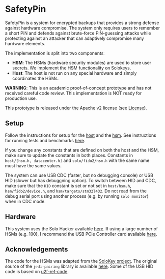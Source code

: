 # SafetyPin

SafetyPin is a system for encrypted backups that provides a strong defense against hardware compromise. The system only requires users to remember a short PIN and defends against brute-force PIN-guessing attacks while protecting against an attacker that can adaptively compromise many hardware elements. 

The implementation is split into two components:
- **HSM**: The HSMs (hardware security modules) are used to store user secrets. We implement the HSM functionality on Solokeys.
- **Host**: The host is not run on any special hardware and simply coordinates the HSMs.

**WARNING**: This is an academic proof-of-concept prototype and has not received careful code review. This implementation is NOT ready for production use.

This prototype is released under the Apache v2 license (see [License](#license)).

## Setup
Follow the instructions for setup for the [host](host/) and the [hsm](hsm/). See instructions for running tests and benchmarks [here](host/).

If you change any constants that are defined on both the host and the HSM, make sure to update the constants in both places.
Constants in `host/[hsm.h, datacenter.h]` and `solo/fido2/hsm.h` with the same name must have the same values.

The system can use USB CDC (faster, but no debugging console) or USB HID (slower but has debuggning option). To switch between HID and CDC, make sure that the `HID` constant is set or not set in `host/hsm.h`, `hsm/fido2/device.h`, and `hsm/targets/stm32l432`. Do not read from the debug serial port using another process (e.g. by running `solo monitor`) when in CDC mode.

## Hardware
This system uses the Solo Hacker available [here](https://solokeys.com/products/solo-hacker).
If using a large number of HSMs (e.g. 100), I recommend the USB PCIe Controller card available [here](https://www.bhphotovideo.com/c/product/1190384-REG/highpoint_ru1144d_rocketu_1144d_four_usb.html).

## Acknowledgements
The code for the HSMs was adapted from the [SoloKey project](https://github.com/solokeys/solo).
The original source of the `jedi-pairing` library is available [here](https://github.com/ucbrise/jedi-pairing). Some of the USB HID code is based on [u2f-ref-code](https://github.com/google/u2f-ref-code).


